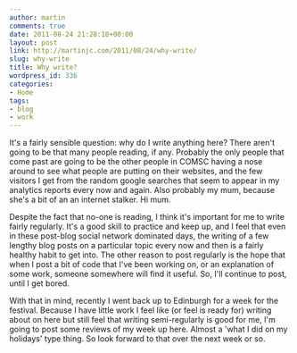 ```yaml
---
author: martin
comments: true
date: 2011-08-24 21:28:18+00:00
layout: post
link: http://martinjc.com/2011/08/24/why-write/
slug: why-write
title: Why write?
wordpress_id: 336
categories:
- Home
tags:
- blog
- work
---
```


It's a fairly sensible question: why do I write anything here? There aren't going to be that many people reading, if any. Probably the only people that come past are going to be the other people in COMSC having a nose around to see what people are putting on their websites, and the few visitors I get from the random google searches that seem to appear in my analytics reports every now and again. Also probably my mum, because she's a bit of an an internet stalker. Hi mum.

Despite the fact that no-one is reading, I think it's important for me to write fairly regularly. It's a good skill to practice and keep up, and I feel that even in these post-blog social network dominated days, the writing of a few lengthy blog posts on a particular topic every now and then is a fairly healthy habit to get into. The other reason to post regularly is the hope that when I post a bit of code that I've been working on, or an explanation of some work, someone somewhere will find it useful. So, I'll continue to post, until I get bored.

With that in mind, recently I went back up to Edinburgh for a week for the festival. Because I have little work I feel like (or feel is ready for) writing about on here but still feel that writing semi-regularly is good for me, I'm going to post some reviews of my week up here. Almost a 'what I did on my holidays' type thing. So look forward to that over the next week or so.
